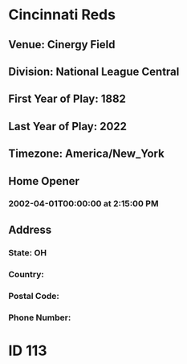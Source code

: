 # Cincinnati Reds
## Venue: Cinergy Field
## Division: National League Central
## First Year of Play: 1882
## Last Year of Play: 2022
## Timezone: America/New_York
## Home Opener
### 2002-04-01T00:00:00 at 2:15:00 PM
## Address
### 
### State: OH
### Country: 
### Postal Code: 
### Phone Number: 
# ID 113